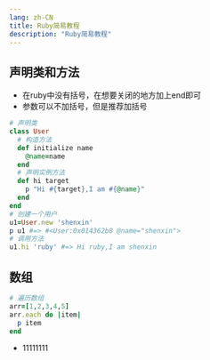 ```yaml
---
lang: zh-CN
title: Ruby简易教程
description: "Ruby简易教程"
---
```


## 声明类和方法

- 在ruby中没有括号，在想要关闭的地方加上end即可
- 参数可以不加括号，但是推荐加括号

```ruby
# 声明类
class User
  # 构造方法
  def initialize name
    @name=name
  end
  # 声明实例方法
  def hi target
    p "Hi #{target},I am #{@name}"
  end
end
# 创建一个用户
u1=User.new 'shenxin'
p u1 #=> #<User:0x014362b8 @name="shenxin">
# 调用方法
u1.hi 'ruby' #=> Hi ruby,I am shenxin
```

## 数组

```ruby
# 遍历数组
arr=[1,2,3,4,5]
arr.each do |item|
  p item
end
```
- 11111111
